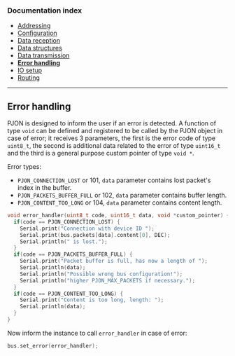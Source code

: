
### Documentation index
- [Addressing](/documentation/addressing.md)
- [Configuration](/documentation/configuration.md)
- [Data reception](/documentation/data-reception.md)
- [Data structures](/documentation/data-structures.md)
- [Data transmission](/documentation/data-transmission.md)
- **[Error handling](/documentation/error-handling.md)**
- [IO setup](/documentation/io-setup.md)
- [Routing](/documentation/routing.md)

---

## Error handling
PJON is designed to inform the user if an error is detected. A function of type `void` can be defined and registered to be called by the PJON object in case of error; it receives 3 parameters, the first is the error code of type `uint8_t`, the second is additional data related to the error of type `uint16_t` and the third is a general purpose custom pointer of type `void *`.

Error types:
- `PJON_CONNECTION_LOST` or 101, `data` parameter contains lost packet's index in the buffer.
- `PJON_PACKETS_BUFFER_FULL` or 102, `data` parameter contains buffer length.
- `PJON_CONTENT_TOO_LONG` or 104, `data` parameter contains content length.

```cpp
void error_handler(uint8_t code, uint16_t data, void *custom_pointer) {
  if(code == PJON_CONNECTION_LOST) {
    Serial.print("Connection with device ID ");
    Serial.print(bus.packets[data].content[0], DEC);
    Serial.println(" is lost.");
  }
  if(code == PJON_PACKETS_BUFFER_FULL) {
    Serial.print("Packet buffer is full, has now a length of ");
    Serial.println(data);
    Serial.println("Possible wrong bus configuration!");
    Serial.println("higher PJON_MAX_PACKETS if necessary.");
  }
  if(code == PJON_CONTENT_TOO_LONG) {
    Serial.print("Content is too long, length: ");
    Serial.println(data);
  }
}
```

Now inform the instance to call `error_handler` in case of error:
```cpp
bus.set_error(error_handler);
```
